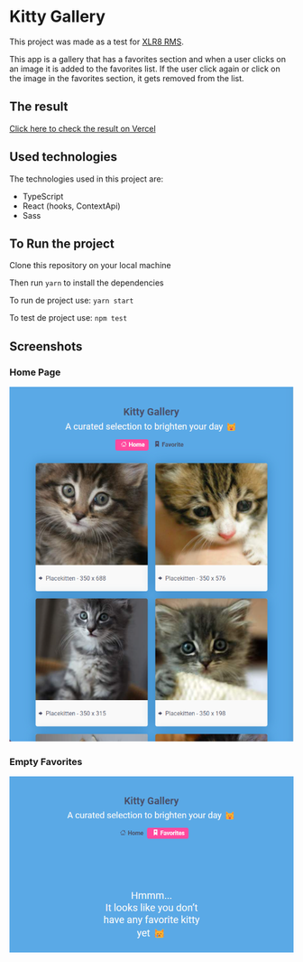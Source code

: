 # Kitty Gallery

This project was made as a test for [XLR8 RMS](https://www.xlr8rms.com/).

This app is a gallery that has a favorites section and when a user clicks on an image it is added to the favorites list. If the user click again or click on the image in the favorites section, it gets removed from the list.

## The result

[Click here to check the result on Vercel](www.google.com)

## Used technologies

The technologies used in this project are:

- TypeScript
- React (hooks, ContextApi)
- Sass

## To Run the project

Clone this repository on your local machine

Then run `yarn` to install the dependencies

To run de project use: `yarn start`

To test de project use: `npm test`

## Screenshots

### Home Page

![Home](./public/screenshots/home.png)

### Empty Favorites

![Empty Favorites](./public/screenshots/empty_favorites.png)
